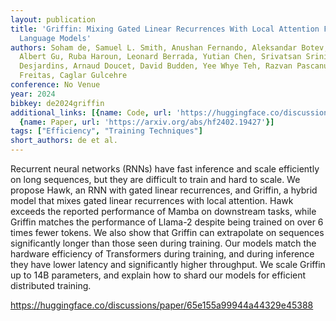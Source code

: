 ```yaml
---
layout: publication
title: 'Griffin: Mixing Gated Linear Recurrences With Local Attention For Efficient
  Language Models'
authors: Soham de, Samuel L. Smith, Anushan Fernando, Aleksandar Botev, George Cristian-muraru,
  Albert Gu, Ruba Haroun, Leonard Berrada, Yutian Chen, Srivatsan Srinivasan, Guillaume
  Desjardins, Arnaud Doucet, David Budden, Yee Whye Teh, Razvan Pascanu, Nando de
  Freitas, Caglar Gulcehre
conference: No Venue
year: 2024
bibkey: de2024griffin
additional_links: [{name: Code, url: 'https://huggingface.co/discussions/paper/65e155a99944a44329e45388'},
  {name: Paper, url: 'https://arxiv.org/abs/hf2402.19427'}]
tags: ["Efficiency", "Training Techniques"]
short_authors: de et al.
---
```

Recurrent neural networks (RNNs) have fast inference and scale efficiently on long sequences, but they are difficult to train and hard to scale. We propose Hawk, an RNN with gated linear recurrences, and Griffin, a hybrid model that mixes gated linear recurrences with local attention. Hawk exceeds the reported performance of Mamba on downstream tasks, while Griffin matches the performance of Llama-2 despite being trained on over 6 times fewer tokens. We also show that Griffin can extrapolate on sequences significantly longer than those seen during training. Our models match the hardware efficiency of Transformers during training, and during inference they have lower latency and significantly higher throughput. We scale Griffin up to 14B parameters, and explain how to shard our models for efficient distributed training.

https://huggingface.co/discussions/paper/65e155a99944a44329e45388
